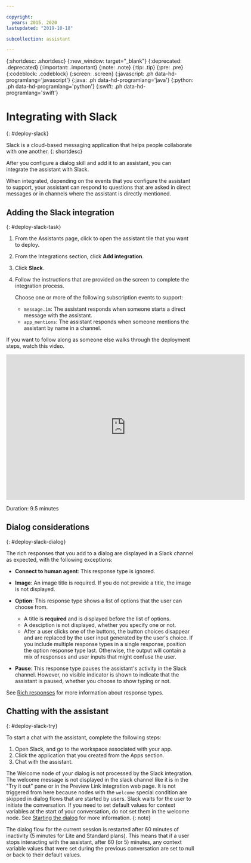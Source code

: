 ```yaml
---

copyright:
  years: 2015, 2020
lastupdated: "2019-10-18"

subcollection: assistant

---
```


{:shortdesc: .shortdesc}
{:new_window: target="_blank"}
{:deprecated: .deprecated}
{:important: .important}
{:note: .note}
{:tip: .tip}
{:pre: .pre}
{:codeblock: .codeblock}
{:screen: .screen}
{:javascript: .ph data-hd-programlang='javascript'}
{:java: .ph data-hd-programlang='java'}
{:python: .ph data-hd-programlang='python'}
{:swift: .ph data-hd-programlang='swift'}

# Integrating with Slack
{: #deploy-slack}

Slack is a cloud-based messaging application that helps people collaborate with one another.
{: shortdesc}

After you configure a dialog skill and add it to an assistant, you can integrate the assistant with Slack.

When integrated, depending on the events that you configure the assistant to support, your assistant can respond to questions that are asked in direct messages or in channels where the assistant is directly mentioned. 

## Adding the Slack integration
{: #deploy-slack-task}

1.  From the Assistants page, click to open the assistant tile that you want to deploy.

1.  From the Integrations section, click **Add integration**.

1.  Click **Slack**.

1.  Follow the instructions that are provided on the screen to complete the integration process.

    Choose one or more of the following subscription events to support:

    - `message.im`: The assistant responds when someone starts a direct message with the assistant.
    - `app_mentions`: The assistant responds when someone mentions the assistant by name in a channel.

If you want to follow along as someone else walks through the deployment steps, watch this video.

<iframe class="embed-responsive-item" id="youtubeplayer" title="Walkthrough of the Slack deployment steps" type="text/html" width="640" height="390" src="https://www.youtube.com/embed/RBGBPJ8h4HQ?rel=0" frameborder="0" webkitallowfullscreen mozallowfullscreen allowfullscreen> </iframe>

Duration: 9.5 minutes

## Dialog considerations
{: #deploy-slack-dialog}

The rich responses that you add to a dialog are displayed in a Slack channel as expected, with the following exceptions:

- **Connect to human agent**: This response type is ignored.

- **Image**: An image title is required. If you do not provide a title, the image is not displayed.

- **Option**: This response type shows a list of options that the user can choose from.

  - A title is **required** and is displayed before the list of options.
  - A desciption is not displayed, whether you specify one or not.
  - After a user clicks one of the buttons, the button choices disappear and are replaced by the user input generated by the user's choice. If you include multiple response types in a single response, position the option response type last. Otherwise, the output will contain a mix of responses and user inputs that might confuse the user.

- **Pause**: This response type pauses the assistant's activity in the Slack channel. However, no visible indicator is shown to indicate that the assistant is paused, whether you choose to show typing or not.

See [Rich responses](/docs/services/assistant?topic=assistant-dialog-overview#dialog-overview-multimedia) for more information about response types.

## Chatting with the assistant
{: #deploy-slack-try}

To start a chat with the assistant, complete the following steps:

1.  Open Slack, and go to the workspace associated with your app.
1.  Click the application that you created from the Apps section.
1.  Chat with the assistant.

The Welcome node of your dialog is not processed by the Slack integration. The welcome message is not displayed in the slack channel like it is in the "Try it out" pane or in the Preview Link integration web page. It is not triggered from here because nodes with the `welcome` special condition are skipped in dialog flows that are started by users. Slack waits for the user to initiate the conversation. If you need to set default values for context variables at the start of your conversation, do not set them in the welcome node. See [Starting the dialog](/docs/services/assistant?topic=assistant-dialog-start) for more information.
{: note}

The dialog flow for the current session is restarted after 60 minutes of inactivity (5 minutes for Lite and Standard plans). This means that if a user stops interacting with the assistant, after 60 (or 5) minutes, any context variable values that were set during the previous conversation are set to null or back to their default values.
